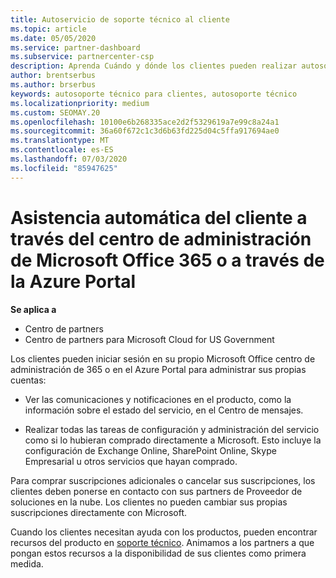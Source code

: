 ```yaml
---
title: Autoservicio de soporte técnico al cliente
ms.topic: article
ms.date: 05/05/2020
ms.service: partner-dashboard
ms.subservice: partnercenter-csp
description: Aprenda Cuándo y dónde los clientes pueden realizar autosoporte para administrar sus propias cuentas y cuándo deben ponerse en contacto con su asociado de proveedor de soluciones en la nube.
author: brentserbus
ms.author: brserbus
keywords: autosoporte técnico para clientes, autosoporte técnico
ms.localizationpriority: medium
ms.custom: SEOMAY.20
ms.openlocfilehash: 10100e6b268335ace2d2f5329619a7e99c8a24a1
ms.sourcegitcommit: 36a60f672c1c3d6b63fd225d04c5ffa917694ae0
ms.translationtype: MT
ms.contentlocale: es-ES
ms.lasthandoff: 07/03/2020
ms.locfileid: "85947625"
---
```

# <a name="customer-self-support-through-microsoft-office-365-admin-center-or-through-the-azure-portal"></a>Asistencia automática del cliente a través del centro de administración de Microsoft Office 365 o a través de la Azure Portal

**Se aplica a**

-  Centro de partners
-  Centro de partners para Microsoft Cloud for US Government

Los clientes pueden iniciar sesión en su propio Microsoft Office centro de administración de 365 o en el Azure Portal para administrar sus propias cuentas:

-   Ver las comunicaciones y notificaciones en el producto, como la información sobre el estado del servicio, en el Centro de mensajes.

-   Realizar todas las tareas de configuración y administración del servicio como si lo hubieran comprado directamente a Microsoft. Esto incluye la configuración de Exchange Online, SharePoint Online, Skype Empresarial u otros servicios que hayan comprado.

Para comprar suscripciones adicionales o cancelar sus suscripciones, los clientes deben ponerse en contacto con sus partners de Proveedor de soluciones en la nube. Los clientes no pueden cambiar sus propias suscripciones directamente con Microsoft.

Cuando los clientes necesitan ayuda con los productos, pueden encontrar recursos del producto en [soporte técnico](https://partnercenter.microsoft.com/partner/support). Animamos a los partners a que pongan estos recursos a la disponibilidad de sus clientes como primera medida.

 

 




